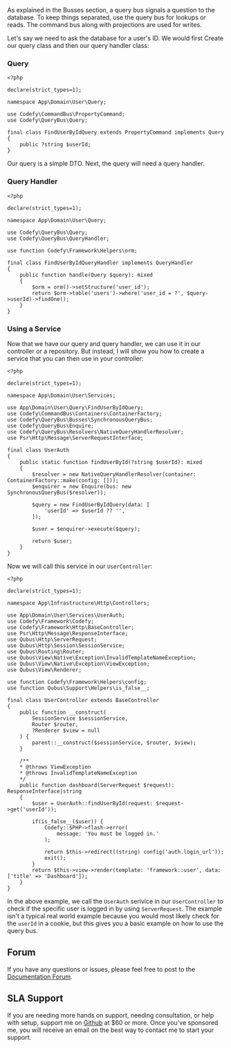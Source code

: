 As explained in the Busses section, a query bus signals a question to the database. To keep things separated, use the query bus for lookups or reads. The command bus along with projections are used for writes. 

Let's say we need to ask the database for a user's ID. We would first Create our query class and then our query handler class:

### Query

    <?php

    declare(strict_types=1);

    namespace App\Domain\User\Query;

    use Codefy\CommandBus\PropertyCommand;
    use Codefy\QueryBus\Query;

    final class FindUserByIdQuery extends PropertyCommand implements Query
    {
        public ?string $userId;
    }

Our query is a simple DTO. Next, the query will need a query handler.

### Query Handler

    <?php

    declare(strict_types=1);

    namespace App\Domain\User\Query;

    use Codefy\QueryBus\Query;
    use Codefy\QueryBus\QueryHandler;

    use function Codefy\Framework\Helpers\orm;

    final class FindUserByIdQueryHandler implements QueryHandler
    {
        public function handle(Query $query): mixed
        {
            $orm = orm()->setStructure('user_id');
            return $orm->table('users')->where('user_id = ?', $query->userId)->findOne();
        }
    }

### Using a Service

Now that we have our query and query handler, we can use it in our controller or a repository. But instead, I will show you how to create a service that you can then use in your controller:

    <?php

    declare(strict_types=1);

    namespace App\Domain\User\Services;

    use App\Domain\User\Query\FindUserByIdQuery;
    use Codefy\CommandBus\Containers\ContainerFactory;
    use Codefy\QueryBus\Busses\SynchronousQueryBus;
    use Codefy\QueryBus\Enquire;
    use Codefy\QueryBus\Resolvers\NativeQueryHandlerResolver;
    use Psr\Http\Message\ServerRequestInterface;

    final class UserAuth
    {
        public static function findUserById(?string $userId): mixed
        {
            $resolver = new NativeQueryHandlerResolver(container: ContainerFactory::make(config: []));
            $enquirer = new Enquire(bus: new SynchronousQueryBus($resolver));

            $query = new FindUserByIdQuery(data: [
                'userId' => $userId ?? '',
            ]);

            $user = $enquirer->execute($query);

            return $user;
        }
    }

Now we will call this service in our `UserController`:

    <?php

    declare(strict_types=1);

    namespace App\Infrastructure\Http\Controllers;

    use App\Domain\User\Services\UserAuth;
    use Codefy\Framework\Codefy;
    use Codefy\Framework\Http\BaseController;
    use Psr\Http\Message\ResponseInterface;
    use Qubus\Http\ServerRequest;
    use Qubus\Http\Session\SessionService;
    use Qubus\Routing\Router;
    use Qubus\View\Native\Exception\InvalidTemplateNameException;
    use Qubus\View\Native\Exception\ViewException;
    use Qubus\View\Renderer;

    use function Codefy\Framework\Helpers\config;
    use function Qubus\Support\Helpers\is_false__;

    final class UserController extends BaseController
    {
        public function __construct(
            SessionService $sessionService,
            Router $router,
            ?Renderer $view = null
        ) {
            parent::__construct($sessionService, $router, $view);
        }

        /**
        * @throws ViewException
        * @throws InvalidTemplateNameException
        */
        public function dashboard(ServerRequest $request): ResponseInterface|string
        {
            $user = UserAuth::findUserById(request: $request->get('userId'));

            if(is_false__($user)) {
                Codefy::$PHP->flash->error(
                    message: 'You must be logged in.'
                );

                return $this->redirect((string) config('auth.login_url'));
                exit();
            }
            return $this->view->render(template: 'framework::user', data: ['title' => 'Dashboard']);
        }
    }

In the above example, we call the `UserAuth` serivice in our `UserController` to check if the specific user is logged in by using `ServerRequest`. The example isn't a typical real world example because you would most likely check for the `userId` in a cookie, but this gives you a basic example on how to use the query bus.

Forum
-----

If you have any questions or issues, please feel free to post to the [Documentation Forum](https://codefyphp.com/community/documentation/).

SLA Support
-----------

If you are needing more hands on support, needing consultation, or help with setup, support me on [Github](https://github.com/sponsors/nomadicjosh) at $60 or more. Once you've sponsored me, you will receive an email on the best way to contact me to start your support.